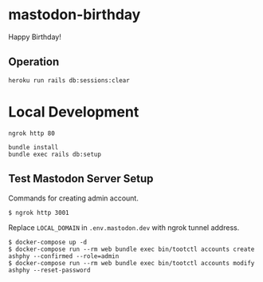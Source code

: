 # mastodon-birthday

Happy Birthday!

## Operation

```
heroku run rails db:sessions:clear
```

# Local Development

```
ngrok http 80

bundle install
bundle exec rails db:setup
```

## Test Mastodon Server Setup

Commands for creating admin account.

```
$ ngrok http 3001
```

Replace `LOCAL_DOMAIN` in `.env.mastodon.dev` with ngrok tunnel address.

```
$ docker-compose up -d 
$ docker-compose run --rm web bundle exec bin/tootctl accounts create ashphy --confirmed --role=admin
$ docker-compose run --rm web bundle exec bin/tootctl accounts modify ashphy --reset-password
```
